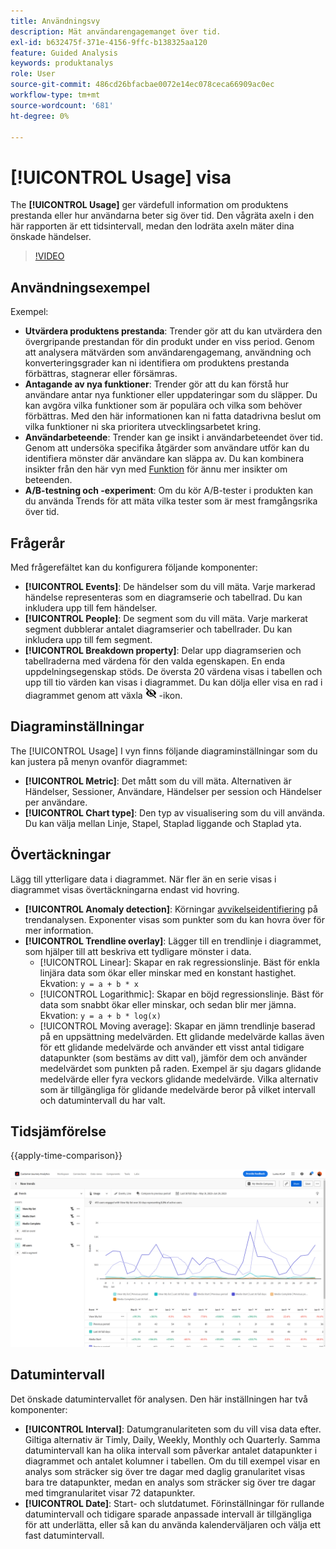 ```yaml
---
title: Användningsvy
description: Mät användarengagemanget över tid.
exl-id: b632475f-371e-4156-9ffc-b138325aa120
feature: Guided Analysis
keywords: produktanalys
role: User
source-git-commit: 486cd26bfacbae0072e14ec078ceca66909ac0ec
workflow-type: tm+mt
source-wordcount: '681'
ht-degree: 0%

---
```


# [!UICONTROL Usage] visa

The **[!UICONTROL Usage]** ger värdefull information om produktens prestanda eller hur användarna beter sig över tid. Den vågräta axeln i den här rapporten är ett tidsintervall, medan den lodräta axeln mäter dina önskade händelser.

>[!VIDEO](https://video.tv.adobe.com/v/3421666/?learn=on)

## Användningsexempel

Exempel:

* **Utvärdera produktens prestanda**: Trender gör att du kan utvärdera den övergripande prestandan för din produkt under en viss period. Genom att analysera mätvärden som användarengagemang, användning och konverteringsgrader kan ni identifiera om produktens prestanda förbättras, stagnerar eller försämras.
* **Antagande av nya funktioner**: Trender gör att du kan förstå hur användare antar nya funktioner eller uppdateringar som du släpper. Du kan avgöra vilka funktioner som är populära och vilka som behöver förbättras. Med den här informationen kan ni fatta datadrivna beslut om vilka funktioner ni ska prioritera utvecklingsarbetet kring.
* **Användarbeteende**: Trender kan ge insikt i användarbeteendet över tid. Genom att undersöka specifika åtgärder som användare utför kan du identifiera mönster där användare kan släppa av. Du kan kombinera insikter från den här vyn med [Funktion](friction.md) för ännu mer insikter om beteenden.
* **A/B-testning och -experiment**: Om du kör A/B-tester i produkten kan du använda Trends för att mäta vilka tester som är mest framgångsrika över tid.

## Frågerår

Med frågerefältet kan du konfigurera följande komponenter:

* **[!UICONTROL Events]**: De händelser som du vill mäta. Varje markerad händelse representeras som en diagramserie och tabellrad. Du kan inkludera upp till fem händelser.
* **[!UICONTROL People]**: De segment som du vill mäta. Varje markerat segment dubblerar antalet diagramserier och tabellrader. Du kan inkludera upp till fem segment.
* **[!UICONTROL Breakdown property]**: Delar upp diagramserien och tabellraderna med värdena för den valda egenskapen. En enda uppdelningsegenskap stöds. De översta 20 värdena visas i tabellen och upp till tio värden kan visas i diagrammet. Du kan dölja eller visa en rad i diagrammet genom att växla ![Visa ikon för Dölj](../assets/hide-in-chart.png) -ikon.

## Diagraminställningar

The [!UICONTROL Usage] I vyn finns följande diagraminställningar som du kan justera på menyn ovanför diagrammet:

* **[!UICONTROL Metric]**: Det mått som du vill mäta. Alternativen är Händelser, Sessioner, Användare, Händelser per session och Händelser per användare.
* **[!UICONTROL Chart type]**: Den typ av visualisering som du vill använda. Du kan välja mellan Linje, Stapel, Staplad liggande och Staplad yta.

## Övertäckningar

Lägg till ytterligare data i diagrammet. När fler än en serie visas i diagrammet visas övertäckningarna endast vid hovring.

* **[!UICONTROL Anomaly detection]**: Körningar [avvikelseidentifiering](/help/analysis-workspace/c-anomaly-detection/anomaly-detection.md) på trendanalysen. Exponenter visas som punkter som du kan hovra över för mer information.
* **[!UICONTROL Trendline overlay]**: Lägger till en trendlinje i diagrammet, som hjälper till att beskriva ett tydligare mönster i data.
   * [!UICONTROL Linear]: Skapar en rak regressionslinje. Bäst för enkla linjära data som ökar eller minskar med en konstant hastighet. Ekvation: `y = a + b * x`
   * [!UICONTROL Logarithmic]: Skapar en böjd regressionslinje. Bäst för data som snabbt ökar eller minskar, och sedan blir mer jämna. Ekvation: `y = a + b * log(x)`
   * [!UICONTROL Moving average]: Skapar en jämn trendlinje baserad på en uppsättning medelvärden. Ett glidande medelvärde kallas även för ett glidande medelvärde och använder ett visst antal tidigare datapunkter (som bestäms av ditt val), jämför dem och använder medelvärdet som punkten på raden. Exempel är sju dagars glidande medelvärde eller fyra veckors glidande medelvärde. Vilka alternativ som är tillgängliga för glidande medelvärde beror på vilket intervall och datumintervall du har valt.

## Tidsjämförelse

{{apply-time-comparison}}

![Jämför användningstid](../assets/usage-compare.png)

## Datumintervall

Det önskade datumintervallet för analysen. Den här inställningen har två komponenter:

* **[!UICONTROL Interval]**: Datumgranulariteten som du vill visa data efter. Giltiga alternativ är Timly, Daily, Weekly, Monthly och Quarterly. Samma datumintervall kan ha olika intervall som påverkar antalet datapunkter i diagrammet och antalet kolumner i tabellen. Om du till exempel visar en analys som sträcker sig över tre dagar med daglig granularitet visas bara tre datapunkter, medan en analys som sträcker sig över tre dagar med timgranularitet visar 72 datapunkter.
* **[!UICONTROL Date]**: Start- och slutdatumet. Förinställningar för rullande datumintervall och tidigare sparade anpassade intervall är tillgängliga för att underlätta, eller så kan du använda kalenderväljaren och välja ett fast datumintervall.
